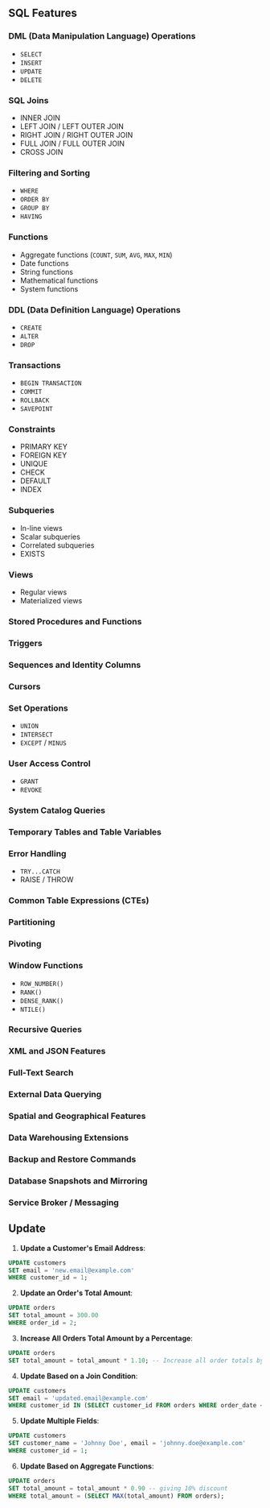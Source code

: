 ﻿## SQL Features

### DML (Data Manipulation Language) Operations
- `SELECT`
- `INSERT`
- `UPDATE`
- `DELETE`

### SQL Joins
- INNER JOIN
- LEFT JOIN / LEFT OUTER JOIN
- RIGHT JOIN / RIGHT OUTER JOIN
- FULL JOIN / FULL OUTER JOIN
- CROSS JOIN

### Filtering and Sorting
- `WHERE`
- `ORDER BY`
- `GROUP BY`
- `HAVING`

### Functions
- Aggregate functions (`COUNT`, `SUM`, `AVG`, `MAX`, `MIN`)
- Date functions
- String functions
- Mathematical functions
- System functions

### DDL (Data Definition Language) Operations
- `CREATE`
- `ALTER`
- `DROP`

### Transactions
- `BEGIN TRANSACTION`
- `COMMIT`
- `ROLLBACK`
- `SAVEPOINT`

### Constraints
- PRIMARY KEY
- FOREIGN KEY
- UNIQUE
- CHECK
- DEFAULT
- INDEX

### Subqueries
- In-line views
- Scalar subqueries
- Correlated subqueries
- EXISTS

### Views
- Regular views
- Materialized views

### Stored Procedures and Functions

### Triggers

### Sequences and Identity Columns

### Cursors

### Set Operations
- `UNION`
- `INTERSECT`
- `EXCEPT` / `MINUS`

### User Access Control
- `GRANT`
- `REVOKE`

### System Catalog Queries

### Temporary Tables and Table Variables

### Error Handling
- `TRY...CATCH`
- RAISE / THROW

### Common Table Expressions (CTEs)

### Partitioning

### Pivoting

### Window Functions
- `ROW_NUMBER()`
- `RANK()`
- `DENSE_RANK()`
- `NTILE()`

### Recursive Queries

### XML and JSON Features

### Full-Text Search

### External Data Querying

### Spatial and Geographical Features

### Data Warehousing Extensions

### Backup and Restore Commands

### Database Snapshots and Mirroring

### Service Broker / Messaging

## Update


1. **Update a Customer's Email Address**:
```sql
UPDATE customers
SET email = 'new.email@example.com'
WHERE customer_id = 1;
```

2. **Update an Order's Total Amount**:
```sql
UPDATE orders
SET total_amount = 300.00
WHERE order_id = 2;
```

3. **Increase All Orders Total Amount by a Percentage**:
```sql
UPDATE orders
SET total_amount = total_amount * 1.10; -- Increase all order totals by 10%
```

4. **Update Based on a Join Condition**:
```sql
UPDATE customers
SET email = 'updated.email@example.com'
WHERE customer_id IN (SELECT customer_id FROM orders WHERE order_date < '2023-09-05');
```

5. **Update Multiple Fields**:
```sql
UPDATE customers
SET customer_name = 'Johnny Doe', email = 'johnny.doe@example.com'
WHERE customer_id = 1;
```

6. **Update Based on Aggregate Functions**:
```sql
UPDATE orders
SET total_amount = total_amount * 0.90 -- giving 10% discount
WHERE total_amount = (SELECT MAX(total_amount) FROM orders);
```


